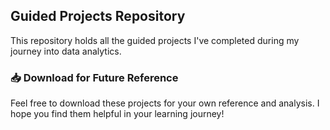 ## Guided Projects Repository

This repository holds all the guided projects I've completed during my journey into data analytics. 

### 📥 Download for Future Reference
Feel free to download these projects for your own reference and analysis. I hope you find them helpful in your learning journey!
